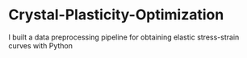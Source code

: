 # Crystal-Plasticity-Optimization
I built a data preprocessing pipeline for obtaining elastic stress-strain curves with Python
